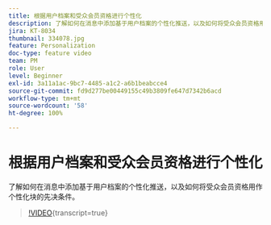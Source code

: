 ```yaml
---
title: 根据用户档案和受众会员资格进行个性化
description: 了解如何在消息中添加基于用户档案的个性化推送，以及如何将受众会员资格用作个性化块的先决条件。
jira: KT-8034
thumbnail: 334078.jpg
feature: Personalization
doc-type: feature video
team: PM
role: User
level: Beginner
exl-id: 3a11a1ac-9bc7-4485-a1c2-a6b1beabcce4
source-git-commit: fd9d277be00449155c49b3809fe647d7342b6acd
workflow-type: tm+mt
source-wordcount: '58'
ht-degree: 100%

---
```


# 根据用户档案和受众会员资格进行个性化

了解如何在消息中添加基于用户档案的个性化推送，以及如何将受众会员资格用作个性化块的先决条件。

>[!VIDEO](https://video.tv.adobe.com/v/334078?quality=12&learn=on){transcript=true}
